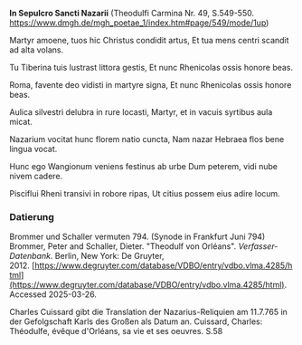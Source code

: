 __In Sepulcro Sancti Nazarii__ 
(Theodulfi Carmina Nr. 49, S.549-550. 
https://www.dmgh.de/mgh_poetae_1/index.htm#page/549/mode/1up)

Martyr amoene, tuos hic Christus condidit artus, 
Et tua mens centri scandit ad alta volans.

Tu Tiberina tuis lustrast littora gestis, 
Et nunc Rhenicolas ossis honore beas.

Roma, favente deo vidisti in martyre signa, 
Et nunc Rhenicolas ossis honore beas.

Aulica silvestri delubra in rure locasti, 
Martyr, et in vacuis syrtibus aula micat.

Nazarium vocitat hunc florem natio cuncta, 
Nam nazar Hebraea flos bene lingua vocat.

Hunc ego Wangionum veniens festinus ab urbe 
Dum peterem, vidi nube nivem cadere. 

Pisciflui Rheni transivi in robore ripas, 
Ut citius possem eius adire locum.

### Datierung
Brommer und Schaller vermuten 794. (Synode in Frankfurt Juni 794)
Brommer, Peter and Schaller, Dieter. "Theodulf von Orléans". _Verfasser-Datenbank_. Berlin, New York: De Gruyter, 2012. [https://www.degruyter.com/database/VDBO/entry/vdbo.vlma.4285/html](https://www.degruyter.com/database/VDBO/entry/vdbo.vlma.4285/html). Accessed 2025-03-26.

Charles Cuissard gibt die Translation der Nazarius-Reliquien am 11.7.765 in der Gefolgschaft Karls des Großen als Datum an.
Cuissard, Charles: Théodulfe, évêque d'Orléans, sa vie et ses oeuvres. S.58